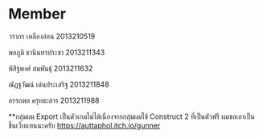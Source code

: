 # Member
วรากร เหลืองอ่อน 2013210519

พลภูมิ ธานินทรประชา 2013211343

พิสิฐพงศ์ สมพันธุ์ 2013211632

ณัฏฐวัฒน์ เด่นประเสริฐ 2013211848

อรรถพล ครุทธะสาร 2013211988

**กลุ่มผม Export เป็นตัวเกมไม่ได้เนืองจากกลุ่มผมใช้ Construct 2 ที่เป็นตัวฟรี ผมขอเอาเป็นขึ้นเว็บแทนนะครับ
https://auttaphol.itch.io/gunner
